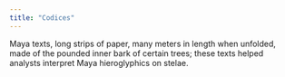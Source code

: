 ```yaml
---
title: "Codices"
---
```

Maya texts, long strips of paper, many meters in length when unfolded, made of the pounded inner bark of certain trees; these texts helped analysts interpret Maya hieroglyphics on stelae.

